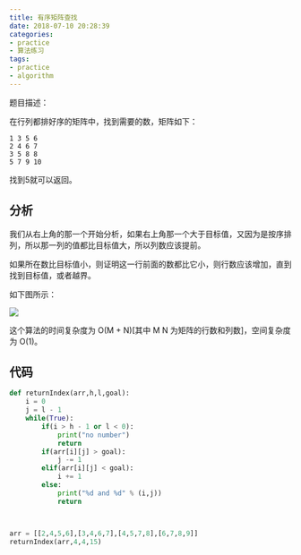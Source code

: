 ```yaml
---
title: 有序矩阵查找
date: 2018-07-10 20:28:39
categories:
- practice
- 算法练习
tags:
- practice
- algorithm
---
```

题目描述：

在行列都排好序的矩阵中，找到需要的数，矩阵如下：
	
	1 3 5 6
	2 4 6 7
	3 5 8 8
	5 7 9 10
	
找到5就可以返回。

<!-- more -->

## 分析

我们从右上角的那一个开始分析，如果右上角那一个大于目标值，又因为是按序排列，所以那一列的值都比目标值大，所以列数应该提前。

如果所在数比目标值小，则证明这一行前面的数都比它小，则行数应该增加，直到找到目标值，或者越界。

如下图所示：

![](/images/practice/11_0.png)

这个算法的时间复杂度为 O(M + N)[其中 M N 为矩阵的行数和列数]，空间复杂度为 O(1)。

## 代码

```python
def returnIndex(arr,h,l,goal):
    i = 0
    j = l - 1
    while(True):
        if(i > h - 1 or l < 0):
            print("no number")
            return
        if(arr[i][j] > goal):
            j -= 1
        elif(arr[i][j] < goal):
            i += 1
        else:
            print("%d and %d" % (i,j))
            return



arr = [[2,4,5,6],[3,4,6,7],[4,5,7,8],[6,7,8,9]]
returnIndex(arr,4,4,15)
```

